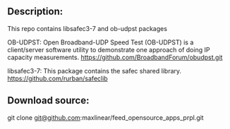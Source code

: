 ## Description:
This repo contains libsafec3-7 and ob-udpst packages

OB-UDPST:
Open Broadband-UDP Speed Test (OB-UDPST) is a client/server software utility
to demonstrate one approach of doing IP capacity measurements.
 https://github.com/BroadbandForum/obudpst.git  

libsafec3-7:
This package contains the safec shared library. 
 https://github.com/rurban/safeclib 

## Download source:

git clone git@github.com:maxlinear/feed_opensource_apps_prpl.git
